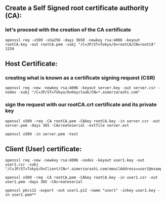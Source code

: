 ## Create a Self Signed root certificate authority (CA):

### let's proceed with the creation of the CA certificate

```
openssl req -x509 -sha256 -days 3650 -newkey rsa:4096 -keyout rootCA.key -out rootCA.pem -subj "/C=JP/ST=Tokyo/O=rootCA/CN=rootCA"
1234
```

## Host Certificate:

### creating what is known as a certificate signing request (CSR)

```
openssl req -new -newkey rsa:4096 -keyout server.key -out server.csr -nodes -subj "/C=JP/ST=Tokyo/O=Keycloak/CN=*.aimerzarashi.com"
```

### sign the request with our rootCA.crt certificate and its private key

```
openssl x509 -req -CA rootCA.pem -CAkey rootCA.key -in server.csr -out server.pem -days 365 -CAcreateserial -extfile server.ext

openssl x509 -in server.pem -text
```

## Client (User) certificate:

```
openssl req -new -newkey rsa:4096 -nodes -keyout user1.key -out user1.csr -subj "/C=JP/ST=Tokyo/O=Client/CN=*.aimerzarashi.com/emailAddress=user1@example.com"

openssl x509 -req -CA rootCA.pem -CAkey rootCA.key -in user1.csr -out user1.pem -days 365 -CAcreateserial

openssl pkcs12 -export -out user1.p12 -name "user1" -inkey user1.key -in user1.pem**
```
